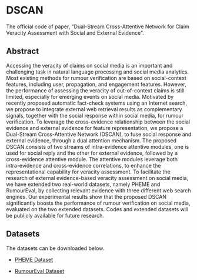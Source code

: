 # DSCAN
The official code of paper, "Dual-Stream Cross-Attentive Network for Claim Veracity Assessment with Social and External Evidence".

## Abstract
Accessing the veracity of claims on social media is an important and challenging task in natural language processing and social media analytics. Most existing methods for rumour verification are based on social-context features, including user, propagation, and engagement features. However, the performance of assessing the veracity of out-of-context claims is still limited, especially for emerging events on social media. Motivated by recently proposed automatic fact-check systems using an Internet search, we propose to integrate external web retrieval results as complementary signals, together with the social response within social media, for rumour verification. To leverage the cross-evidence relationship between the social evidence and external evidence for feature representation, we propose a Dual-Stream Cross-Attentive Network (DSCAN), to fuse social response and external evidence, through a dual attention mechanism. The proposed DSCAN consists of two streams of intra-evidence attentive modules, one is used for social reply and the other for external evidence, followed by a cross-evidence attentive module. The attentive modules leverage both intra-evidence and cross-evidence correlations, to enhance the representational capability for veracity assessment. To facilitate the research of external evidence-based veracity assessment on social media, we have extended two real-world datasets, namely PHEME and RumourEval, by collecting relevant evidence with three different web search engines. Our experimental results show that the proposed DSCAN significantly boosts the performance of rumour verification on social media, evaluated on the two extended datasets. Codes and extended datasets will be publicly available for future research.

## Datasets

The datasets can be downloaded below.

- [PHEME Dataset](https://figshare.com/articles/dataset/PHEME_dataset_for_Rumour_Detection_and_Veracity_Classification/6392078)

- [RumourEval Dataset](https://figshare.com/articles/dataset/RumourEval_2019_data/8845580)

